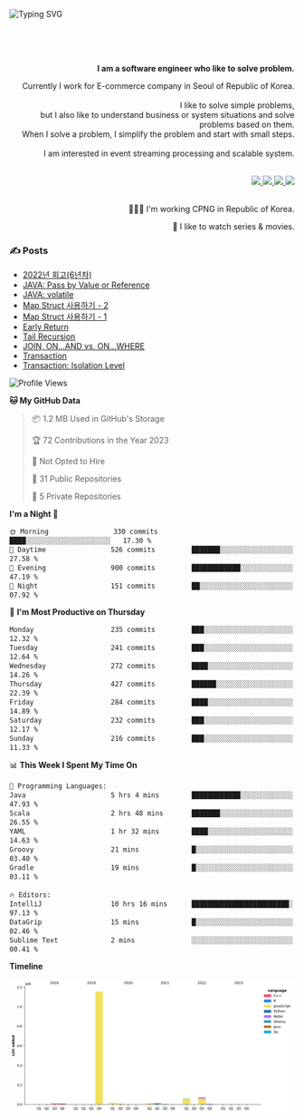 ![Typing SVG](https://readme-typing-svg.herokuapp.com/?lines=Hello,+I'm+Changkwon+😎&height=150&width=1024&size=40&color=458588&background=282828&center=true&vCenter=true&multiline=false&duration=2000&pause=0)

<div align=right>
  <br/>
  <br/>  
  <br/>
  
  **I am a software engineer who like to solve problem.**<br/>
  
  Currently I work for E-commerce company in Seoul of Republic of Korea.<br/>
  <br/>
  I like to solve simple problems,<br/>
  but I also like to understand business or system situations and solve problems based on them.<br/>
  When I solve a problem, I simplify the problem and start with small steps.<br/>
  <br/>
  I am interested in event streaming processing and scalable system.<br/>
  <br/>
  
  <a href="https://about.spearkkk.dev/" target="_blank">
    <img src="https://img.shields.io/badge/website-305D61.svg?&style=for-the-badge&logo=About.me&logoColor=ffffff&labelColor=305D61&logoWidth=20"/>
  </a>
  <a href="https://www.linkedin.com/in/changkwon-jeong-754376135/" target="_blank">
    <img src="https://img.shields.io/badge/LinkedIn-305D61.svg?&style=for-the-badge&logo=linkedin&logoColor=ffffff&labelColor=305D61&logoWidth=20"/>
  </a>
  <a href="https://about.spearkkk.dev/resume/" target="_blank">
    <img src="https://img.shields.io/badge/resume-305D61.svg?&style=for-the-badge&logo=ReadtheDocs&logoColor=ffffff&labelColor=305D61&logoWidth=20"/>
  </a>
  <a href="https://spearkkk.dev/" target="_blank">
    <img src="https://img.shields.io/badge/blog-305D61.svg?&style=for-the-badge&logo=ReadtheDocs&logoColor=ffffff&labelColor=305D61&logoWidth=20"/>
  </a>
  
  <br/>
  <br/>
  
  👨🏼‍💻 I'm working CPNG in Republic of Korea.
  <br/>
  
  🍿 I like to watch series & movies.
  <br/>

</div>
  
<div align=left>
  
  <div>
    
  ### ✍️ Posts
    
  </div>
  
  <!-- BLOGPOSTS:START -->
- [2022년 회고(6년차)](https://spearkkk.dev/6년차-회고)
- [JAVA: Pass by Value or Reference](https://spearkkk.dev/java-pass-by-value-or-reference)
- [JAVA: volatile](https://spearkkk.dev/java-volatile)
- [Map Struct 사용하기 - 2](https://spearkkk.dev/map-struct-2)
- [Map Struct 사용하기 - 1](https://spearkkk.dev/map-struct-1)
- [Early Return](https://spearkkk.dev/early-return)
- [Tail Recursion](https://spearkkk.dev/tail-recursion)
- [JOIN, ON...AND vs. ON...WHERE](https://spearkkk.dev/join-on-and-on-where)
- [Transaction](https://spearkkk.dev/transaction)
- [Transaction: Isolation Level](https://spearkkk.dev/transaction-isolation-level)
<!-- BLOGPOSTS:END -->

  
<!--START_SECTION:waka-->
![Profile Views](http://img.shields.io/badge/Profile%20Views-0-blue)

**🐱 My GitHub Data** 

> 📦 1.2 MB Used in GitHub's Storage 
 > 
> 🏆 72 Contributions in the Year 2023
 > 
> 🚫 Not Opted to Hire
 > 
> 📜 31 Public Repositories 
 > 
> 🔑 5 Private Repositories 
 > 
**I'm a Night 🦉** 

```text
🌞 Morning                330 commits         ████░░░░░░░░░░░░░░░░░░░░░   17.30 % 
🌆 Daytime                526 commits         ███████░░░░░░░░░░░░░░░░░░   27.58 % 
🌃 Evening                900 commits         ████████████░░░░░░░░░░░░░   47.19 % 
🌙 Night                  151 commits         ██░░░░░░░░░░░░░░░░░░░░░░░   07.92 % 
```
📅 **I'm Most Productive on Thursday** 

```text
Monday                   235 commits         ███░░░░░░░░░░░░░░░░░░░░░░   12.32 % 
Tuesday                  241 commits         ███░░░░░░░░░░░░░░░░░░░░░░   12.64 % 
Wednesday                272 commits         ████░░░░░░░░░░░░░░░░░░░░░   14.26 % 
Thursday                 427 commits         ██████░░░░░░░░░░░░░░░░░░░   22.39 % 
Friday                   284 commits         ████░░░░░░░░░░░░░░░░░░░░░   14.89 % 
Saturday                 232 commits         ███░░░░░░░░░░░░░░░░░░░░░░   12.17 % 
Sunday                   216 commits         ███░░░░░░░░░░░░░░░░░░░░░░   11.33 % 
```


📊 **This Week I Spent My Time On** 

```text
💬 Programming Languages: 
Java                     5 hrs 4 mins        ████████████░░░░░░░░░░░░░   47.93 % 
Scala                    2 hrs 48 mins       ███████░░░░░░░░░░░░░░░░░░   26.55 % 
YAML                     1 hr 32 mins        ████░░░░░░░░░░░░░░░░░░░░░   14.63 % 
Groovy                   21 mins             █░░░░░░░░░░░░░░░░░░░░░░░░   03.40 % 
Gradle                   19 mins             █░░░░░░░░░░░░░░░░░░░░░░░░   03.11 % 

🔥 Editors: 
IntelliJ                 10 hrs 16 mins      ████████████████████████░   97.13 % 
DataGrip                 15 mins             █░░░░░░░░░░░░░░░░░░░░░░░░   02.46 % 
Sublime Text             2 mins              ░░░░░░░░░░░░░░░░░░░░░░░░░   00.41 % 
```

**Timeline**

![Lines of Code chart](https://raw.githubusercontent.com/spearkkk/spearkkk/main/assets/bar_graph.png)


<!--END_SECTION:waka-->
</div>

